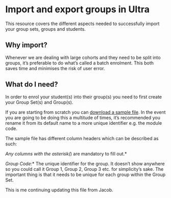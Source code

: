 <!-- 
This is a draft article for the Ultra help pages. It is not yet ready for publication.
 -->

 # Import and export groups in Ultra

This resource covers the different aspects needed to successfully import your group sets, groups and students.


## Why import?

Whenever we are dealing with large cohorts and they need to be split into groups, it’s preferable to do what’s called a batch enrolment. This both saves time and minimises the risk of user error.

## What do I need?

In order to enrol your student(s) into their group(s) you need to first create your Group Set(s) and Group(s).

If you are starting from scratch you can [download a sample file](https://learningcentral.cf.ac.uk/webapps/bb-group-mgmt-LEARN/help/ultra/sample_groups.csv). In the event you are going to be doing this a multitude of times, it’s recommended you rename it from its default name to a more unique identifier e.g. the module code.

The sample file has different column headers which can be described as such:

*Any columns with the asterisk(*) are mandatory to fill out.*

**Group Code*:** The unique identifier for the group. It doesn’t show anywhere so you could call it Group 1, Group 2, Group 3 etc. for simplicity’s sake. The important thing is that it needs to be unique for each group within the Group Set.


This is me continuing updating this file from Jacob.